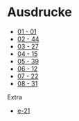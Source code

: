 Ausdrucke
=========

- [01 - 01](01.md)
- [02 - 44](02.md)
- [03 - 27](03.md)
- [04 - 15](04.md)
- [05 - 39](05.md)
- [06 - 12](06.md)
- [07 - 22](07.md)
- [08 - 31](08.md)

Extra

- [e-21](e-21.md)
